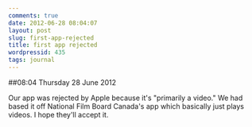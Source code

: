 ```yaml
---
comments: true
date: 2012-06-28 08:04:07
layout: post
slug: first-app-rejected
title: first app rejected
wordpressid: 435
tags: journal
---
```


##08:04 Thursday 28 June 2012

Our app was rejected by Apple because it's "primarily a video." We had based it off National Film Board Canada's app which basically just plays videos. I hope they'll accept it.
